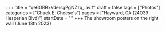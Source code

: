 +++
title = "qe6ORBxVdersgPgNZzq_.avif"
draft = false
tags = ["Photos"]
categories = ["Chuck E. Cheese's"]
pages = ["Hayward, CA (24039 Hesperian Blvd)"]
startDate = ""
+++
The showroom posters on the right wall (June 18th 2023)

